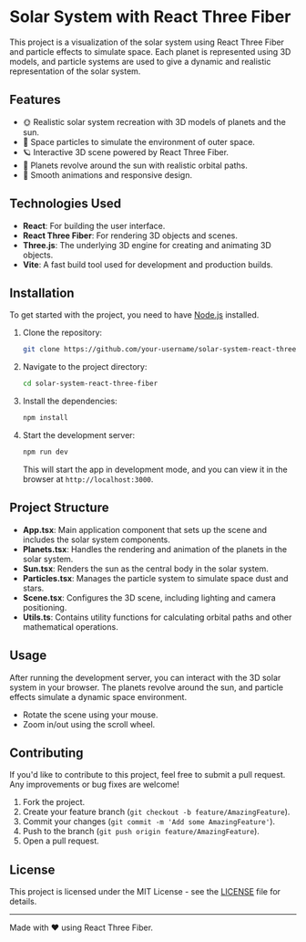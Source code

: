 # Solar System with React Three Fiber

This project is a visualization of the solar system using React Three Fiber and particle effects to simulate space. Each planet is represented using 3D models, and particle systems are used to give a dynamic and realistic representation of the solar system.

## Features

- 🌞 Realistic solar system recreation with 3D models of planets and the sun.
- 🌌 Space particles to simulate the environment of outer space.
- 🪐 Interactive 3D scene powered by React Three Fiber.
- 🔄 Planets revolve around the sun with realistic orbital paths.
- 💫 Smooth animations and responsive design.

## Technologies Used

- **React**: For building the user interface.
- **React Three Fiber**: For rendering 3D objects and scenes.
- **Three.js**: The underlying 3D engine for creating and animating 3D objects.
- **Vite**: A fast build tool used for development and production builds.

## Installation

To get started with the project, you need to have [Node.js](https://nodejs.org/) installed.

1. Clone the repository:

   ```bash
   git clone https://github.com/your-username/solar-system-react-three-fiber.git
   ```

2. Navigate to the project directory:

   ```bash
   cd solar-system-react-three-fiber
   ```

3. Install the dependencies:

   ```bash
   npm install
   ```

4. Start the development server:

   ```bash
   npm run dev
   ```

   This will start the app in development mode, and you can view it in the browser at `http://localhost:3000`.

## Project Structure

- **App.tsx**: Main application component that sets up the scene and includes the solar system components.
- **Planets.tsx**: Handles the rendering and animation of the planets in the solar system.
- **Sun.tsx**: Renders the sun as the central body in the solar system.
- **Particles.tsx**: Manages the particle system to simulate space dust and stars.
- **Scene.tsx**: Configures the 3D scene, including lighting and camera positioning.
- **Utils.ts**: Contains utility functions for calculating orbital paths and other mathematical operations.

## Usage

After running the development server, you can interact with the 3D solar system in your browser. The planets revolve around the sun, and particle effects simulate a dynamic space environment.

- Rotate the scene using your mouse.
- Zoom in/out using the scroll wheel.

## Contributing

If you'd like to contribute to this project, feel free to submit a pull request. Any improvements or bug fixes are welcome!

1. Fork the project.
2. Create your feature branch (`git checkout -b feature/AmazingFeature`).
3. Commit your changes (`git commit -m 'Add some AmazingFeature'`).
4. Push to the branch (`git push origin feature/AmazingFeature`).
5. Open a pull request.

## License

This project is licensed under the MIT License - see the [LICENSE](LICENSE) file for details.

---

Made with ❤️ using React Three Fiber.
